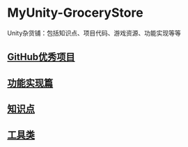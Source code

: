 # MyUnity-GroceryStore
Unity杂货铺：包括知识点、项目代码、游戏资源、功能实现等等

## [GitHub优秀项目](https://github.com/kamen132/MyUnity-GroceryStore/tree/main/GitHub%E4%BC%98%E7%A7%80%E9%A1%B9%E7%9B%AE)


## [功能实现篇](https://github.com/kamen132/MyUnity-GroceryStore/tree/main/%E5%8A%9F%E8%83%BD%E5%AE%9E%E7%8E%B0)


## [知识点](https://github.com/kamen132/MyUnity-GroceryStore/tree/main/%E7%9F%A5%E8%AF%86%E7%82%B9)

## [工具类](https://github.com/kamen132/MyUnity-GroceryStore/tree/main/%E5%B7%A5%E5%85%B7%E7%B1%BB)